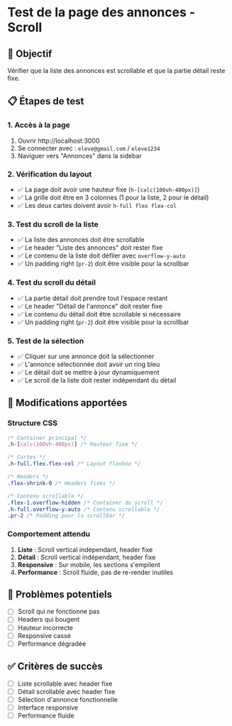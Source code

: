 # Test de la page des annonces - Scroll

## 🎯 Objectif
Vérifier que la liste des annonces est scrollable et que la partie détail reste fixe.

## 📋 Étapes de test

### 1. Accès à la page
1. Ouvrir http://localhost:3000
2. Se connecter avec : `eleve@gmail.com` / `eleve1234`
3. Naviguer vers "Annonces" dans la sidebar

### 2. Vérification du layout
- ✅ La page doit avoir une hauteur fixe (`h-[calc(100vh-400px)]`)
- ✅ La grille doit être en 3 colonnes (1 pour la liste, 2 pour le détail)
- ✅ Les deux cartes doivent avoir `h-full flex flex-col`

### 3. Test du scroll de la liste
- ✅ La liste des annonces doit être scrollable
- ✅ Le header "Liste des annonces" doit rester fixe
- ✅ Le contenu de la liste doit défiler avec `overflow-y-auto`
- ✅ Un padding right (`pr-2`) doit être visible pour la scrollbar

### 4. Test du scroll du détail
- ✅ La partie détail doit prendre tout l'espace restant
- ✅ Le header "Détail de l'annonce" doit rester fixe
- ✅ Le contenu du détail doit être scrollable si nécessaire
- ✅ Un padding right (`pr-2`) doit être visible pour la scrollbar

### 5. Test de la sélection
- ✅ Cliquer sur une annonce doit la sélectionner
- ✅ L'annonce sélectionnée doit avoir un ring bleu
- ✅ Le détail doit se mettre à jour dynamiquement
- ✅ Le scroll de la liste doit rester indépendant du détail

## 🔧 Modifications apportées

### Structure CSS
```css
/* Container principal */
.h-[calc(100vh-400px)] /* Hauteur fixe */

/* Cartes */
.h-full.flex.flex-col /* Layout flexbox */

/* Headers */
.flex-shrink-0 /* Headers fixes */

/* Contenu scrollable */
.flex-1.overflow-hidden /* Container du scroll */
.h-full.overflow-y-auto /* Contenu scrollable */
.pr-2 /* Padding pour la scrollbar */
```

### Comportement attendu
1. **Liste** : Scroll vertical indépendant, header fixe
2. **Détail** : Scroll vertical indépendant, header fixe
3. **Responsive** : Sur mobile, les sections s'empilent
4. **Performance** : Scroll fluide, pas de re-render inutiles

## 🐛 Problèmes potentiels
- [ ] Scroll qui ne fonctionne pas
- [ ] Headers qui bougent
- [ ] Hauteur incorrecte
- [ ] Responsive cassé
- [ ] Performance dégradée

## ✅ Critères de succès
- [ ] Liste scrollable avec header fixe
- [ ] Détail scrollable avec header fixe
- [ ] Sélection d'annonce fonctionnelle
- [ ] Interface responsive
- [ ] Performance fluide 
